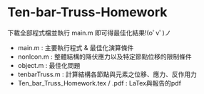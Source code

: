 # Ten-bar-Truss-Homework
下載全部程式檔並執行 main.m 即可得最佳化結果!(oﾟvﾟ)ノ

- main.m : 主要執行程式 & 最佳化演算條件<br>
- nonlcon.m : 整體結構的降伏應力以及特定節點位移的限制條件<br>
- object.m : 最佳化問題<br>
- tenbarTruss.m : 計算結構各節點與元素之位移、應力、反作用力<br>
- Ten_bar_Truss_Homework.tex / .pdf : LaTex與報告的pdf
